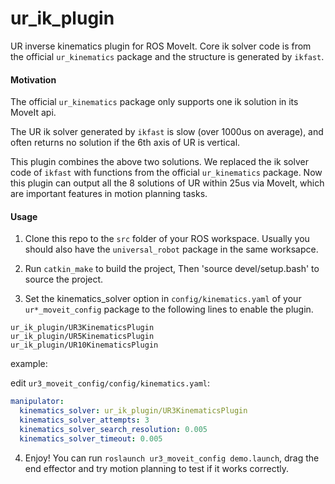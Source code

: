 # ur_ik_plugin

UR inverse kinematics plugin for ROS MoveIt. Core ik solver code is from the official `ur_kinematics` package and the structure is generated by `ikfast`.

#### Motivation

The official `ur_kinematics` package only supports one ik solution in its MoveIt api.

The UR ik solver generated by `ikfast` is slow (over 1000us on average), and often returns no solution if the 6th axis of UR is vertical.

This plugin combines the above two solutions. We replaced the ik solver code of `ikfast` with functions from the official `ur_kinematics` package. Now this plugin can output all the 8 solutions of UR within 25us via MoveIt, which are important features in motion planning tasks.

#### Usage

1. Clone this repo to the `src` folder of your ROS workspace. Usually you should also have the `universal_robot` package in the same worksapce.

2. Run   `catkin_make` to build the project, Then 'source devel/setup.bash' to source the project.
   
3. Set the kinematics_solver option in `config/kinematics.yaml` of your `ur*_moveit_config` package to the following lines to enable the plugin.

```
ur_ik_plugin/UR3KinematicsPlugin
ur_ik_plugin/UR5KinematicsPlugin
ur_ik_plugin/UR10KinematicsPlugin
```

example:

edit `ur3_moveit_config/config/kinematics.yaml`:

```yaml
manipulator:
  kinematics_solver: ur_ik_plugin/UR3KinematicsPlugin 
  kinematics_solver_attempts: 3
  kinematics_solver_search_resolution: 0.005
  kinematics_solver_timeout: 0.005
```
4. Enjoy! You can run `roslaunch ur3_moveit_config demo.launch`,  drag the end effector and try motion planning to test if it works correctly. 
